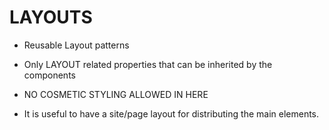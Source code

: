 # LAYOUTS

-   Reusable Layout patterns
-   Only LAYOUT related properties that can be inherited by the components

-   NO COSMETIC STYLING ALLOWED IN HERE

-   It is useful to have a site/page layout for distributing the main elements.
